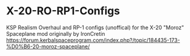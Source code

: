 # X-20-RO-RP1-Configs
KSP Realism Overhaul and RP-1 configs (unoffical) for the X-20 "Moroz" Spaceplane mod originally by IronCretin
https://forum.kerbalspaceprogram.com/index.php?/topic/184435-173-%D0%B6-20-moroz-spaceplane/
